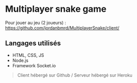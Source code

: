 # Multiplayer snake game

Pour jouer au jeu (2 joueurs) : https://github.com/jordanbmrd/MultiplayerSnake/client/

## Langages utilisés

* HTML, CSS, JS
* Node.js
* Framework Socket.io

> Client hébergé sur Github / Serveur hébergé sur Heroku
